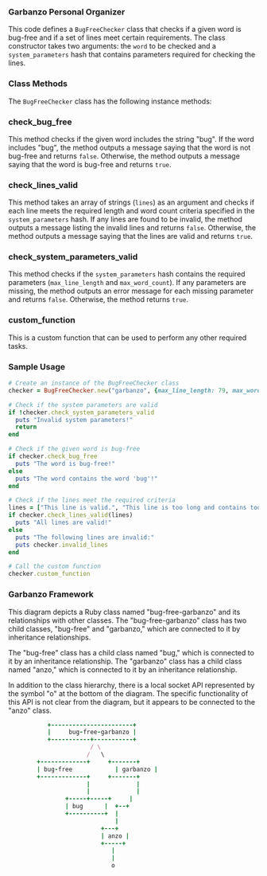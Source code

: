 ### Garbanzo Personal Organizer
This code defines a `BugFreeChecker` class that checks if a given word is bug-free and if a set of lines meet certain requirements. The class constructor takes two arguments: the `word` to be checked and a `system_parameters` hash that contains parameters required for checking the lines.

### Class Methods
The `BugFreeChecker` class has the following instance methods:

### check_bug_free
This method checks if the given word includes the string "bug". If the word includes "bug", the method outputs a message saying that the word is not bug-free and returns `false`. Otherwise, the method outputs a message saying that the word is bug-free and returns `true`.

### check_lines_valid
This method takes an array of strings (`lines`) as an argument and checks if each line meets the required length and word count criteria specified in the `system_parameters` hash. If any lines are found to be invalid, the method outputs a message listing the invalid lines and returns `false`. Otherwise, the method outputs a message saying that the lines are valid and returns `true`.

### check_system_parameters_valid
This method checks if the `system_parameters` hash contains the required parameters (`max_line_length` and `max_word_count`). If any parameters are missing, the method outputs an error message for each missing parameter and returns `false`. Otherwise, the method returns `true`.

### custom_function
This is a custom function that can be used to perform any other required tasks.

### Sample Usage 

```ruby
# Create an instance of the BugFreeChecker class
checker = BugFreeChecker.new("garbanzo", {max_line_length: 79, max_word_count: 13})

# Check if the system parameters are valid
if !checker.check_system_parameters_valid
  puts "Invalid system parameters!"
  return
end

# Check if the given word is bug-free
if checker.check_bug_free
  puts "The word is bug-free!"
else
  puts "The word contains the word 'bug'!"
end

# Check if the lines meet the required criteria
lines = ["This line is valid.", "This line is too long and contains too many words."]
if checker.check_lines_valid(lines)
  puts "All lines are valid!"
else
  puts "The following lines are invalid:"
  puts checker.invalid_lines
end

# Call the custom function
checker.custom_function
```

### Garbanzo Framework

This diagram depicts a Ruby class named "bug-free-garbanzo" and its relationships with other classes. The "bug-free-garbanzo" class has two child classes, "bug-free" and "garbanzo," which are connected to it by inheritance relationships.

The "bug-free" class has a child class named "bug," which is connected to it by an inheritance relationship. The "garbanzo" class has a child class named "anzo," which is connected to it by an inheritance relationship.

In addition to the class hierarchy, there is a local socket API represented by the symbol "o" at the bottom of the diagram. The specific functionality of this API is not clear from the diagram, but it appears to be connected to the "anzo" class.

```ruby
           +-----------------------+
           |     bug-free-garbanzo |
           +-----------+-----------+
                       / \
                      /   \
        +-------------+     +-------+
        | bug-free            | garbanzo |
        +-------------+     +-------+
                      |             |
                      |             |
                +-----+-----+     | 
                | bug      |  +--+
                +----------+  |
                              |
                          +---+
                          | anzo |
                          +-----+
                             |
                             |
                             o
```
